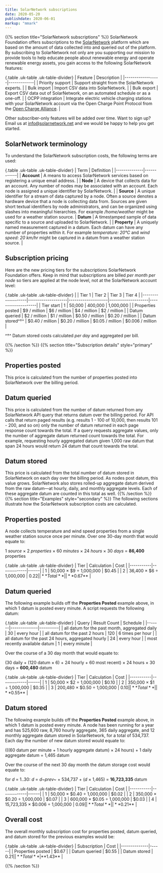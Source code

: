 ```yaml
---
title: SolarNetwork subscriptions
date: 2020-05-20
publishdate: 2020-06-01
markup: "mmark"
---
```

{{% section  title="SolarNetwork subscriptions" %}}
SolarNetwork Foundation offers subscriptions to the
[SolarNetwork](https://data.solarnetwork.net/solaruser/) platform which are based on the amount of
data collected into and queried out of the platform. By subscribing to SolarNetwork not only are
you supporting our mission to provide tools to help educate people about renewable energy and 
operate renewable energy assets, you gain access to the following SolarNetwork features:

{.table .uk-table .uk-table-divider}
| Feature          | Description |
|------------------|-------------|
| Priority support | Support straight from the SolarNetwork experts. |
| Bulk import      | Import CSV data into SolarNetwork. |
| Bulk export      | Export CSV data out of SolarNetwork, on an automated schedule or as a one-off. |
| OCPP integration | Integrate electric vehicle charging stations with your SolarNetwork account via the Open Charge Point Protocol from the [Open Charge Alliance](https://www.openchargealliance.org/). |

Other subscriber-only features will be added over time. Want to sign up? Email us at 
info@solarnetwork.net and we would be happy to help you get started.

## SolarNetwork terminology
To understand the SolarNetwork subscription costs, the following terms are used:

{.table .uk-table .uk-table-divider}
| Term         | Definition |
|--------------|------------|
| **Account**  | A means to access SolarNetwork services based on registering a unique email address. |
| **Node**     | A device that collects data for an account. Any number of nodes may be associated with an account. Each node is assigned a unique identifier by SolarNetwork. |
| **Source**   | A unique identifier for  a stream of data captured by a node. Often a source denotes a hardware device that a node is collecting data from. Sources are given short textual identifiers by node administrators, and can be organized using slashes into meaningful hierarchies. For example _/home/weather_ might be used for a weather station source. 
| **Datum**    | A timestamped sample of data specific to a source and uploaded to SolarNetwork. |
| **Property** | A uniquely named measurement captured in a datum. Each datum can have any number of properties within it. For example _temperature: 20℃_ and _wind speed: 20 km/hr_ might be captured in a datum from a weather station source. |

## Subscription pricing

Here are the new pricing tiers for the subscriptions SolarNetwork Foundation offers. Keep in mind
that subscriptions are billed _per month per node_ so tiers are applied at the node level, not at
the SolarNetwork account level:

{.table .uk-table .uk-table-divider}
|                   | Tier 1             | Tier 2             | Tier 3             | Tier 4             |
|-------------------|--------------------|--------------------|--------------------|--------------------|
| Tier start        | 1                  | 50,000             | 400,000            | 1,000,000          |
| Properties posted | $9 / million       | $6 / million       | $4 / million       | $2 / million       |
| Datum queried     | $2 / million       | $1 / million       | $0.50 / million    | $0.20 / million    |
| Datum stored^†^   | $0.40 / million    | $0.20 / million    | $0.05 / million    | $0.006 / million   |

^†^ Datum stored costs calculated _per day_ and aggregated per bill.

{{% /section %}}
{{% section  title="Subscription details" style="primary" %}}
## Properties posted

This price is calculated from the number of properties posted into SolarNetwork over the billing period.

## Datum queried

This price is calculated from the number of datum returned from any SolarNetwork API query that
returns datum over the billing period. For API calls that return paged results (e.g. results 1 - 100
of 10,000, then results 101 - 200, and so on) only the number of datum returned in each page
response count towards the total. If a query requests aggregate values, only the number of aggregate
datum returned count towards the total. For example, requesting hourly aggregated datum given 1,000
raw datum that span 24 hours would return 24 datum that count towards the total.

## Datum stored

This price is calculated from the total number of datum stored in SolarNetwork on each day over the
billing period. As nodes post datum, this value grows. SolarNetwork also stores rolled-up aggregate
datum derived from the raw datum—at hourly, daily, and monthly aggregate levels. Each of these
aggregate datum are counted in this total as well.
{{% /section %}}
{{% section  title="Examples" style="secondary" %}}
The following sections illustrate how the SolarNetwork subscription costs are calculated.

## Properties posted

A node collects temperature and wind speed properties from a single weather station
source once per minute. Over one 30-day month that would equate to:

1 _source_ × 2 _properties_ × 60 _minutes_ × 24 _hours_ × 30 _days_ = **86,400** properties

{.table .uk-table .uk-table-divider}
| Tier      | Calculation | Cost |
|-----------|-------------|------|
| 1         | 50,000 × $9 ÷ 1,000,000 | $0.45 |
| 2         | 36,400 × $6 ÷ 1,000,000 | $0.22 |
| **Total** |  | **$0.67** |

## Datum queried

The following example builds off the **Properties Posted** example above, in which 1 datum is posted
every minute. A script requests the following datum:

{.table .uk-table .uk-table-divider}
| Query | Result Count | Schedule |
|-------|--------------|----------|
| all datum for the past month, aggregated daily | 30 | every hour |
| all datum for the past 2 hours | 120 | 6 times per hour | 
| all datum for the past 24 hours, aggregated hourly | 24 | every hour |
| most recently available datum | 1 | every minute |

Over the course of a 30 day month that would equate to:

(30 daily + (120 datum × 6) + 24 hourly + 60 most recent) × 24 hours × 30 days = **600,480** datum

{.table .uk-table .uk-table-divider}
| Tier      | Calculation | Cost |
|-----------|-------------|------|
| 1         | 50,000 × $2 ÷ 1,000,000 | $0.10 |
| 2         | 350,000 × $1 ÷ 1,000,000 | $0.35 |
| 3         | 200,480 × $0.50 ÷ 1,000,000 | $0.10 |
| **Total** |  | **$0.55** |

## Datum stored

The following example builds off the **Properties Posted** example above, in which 1 datum is posted
every minute. A node has been running for a year and has 525,600 raw, 8,760 hourly aggregate, 365
daily aggregate, and 12 monthly aggregate datum stored in SolarNetwork, for a total of 534,737. Each
day the number of new datum stored would equate to:

(((60 datum per minute + 1 hourly aggregate datum) × 24 hours) + 1 daily aggregate datum = 1,465 datum

Over the course of the next 30 day month the datum storage cost would equate to:

for _d_ = 1..30: _d_ = _d~prev~_ + 534,737 + (_d_ × 1,465) = **16,723,335** datum

{.table .uk-table .uk-table-divider}
| Tier      | Calculation | Cost |
|-----------|-------------|------|
| 1         | 50,000 × $0.40 ÷ 1,000,000 | $0.02 |
| 2         | 350,000 × $0.20 ÷ 1,000,000 | $0.07 |
| 3         | 600,000 × $0.05 ÷ 1,000,000 | $0.03 |
| 4         | 15,723,335 × $0.006 ÷ 1,000,000 | $0.09 |
| **Total** |  | **$0.21** |

## Overall cost

The overall monthly subscription cost for properties posted, datum queried, and datum stored for the
previous examples would be:

{.table .uk-table .uk-table-divider}
| Subscription | Cost |
|--------------|------|
| Properties posted | $0.67 |
| Datum queried     | $0.55 |
| Datum stored      | $0.21 |
| **Total**         | **$1.43** |



{{% /section %}}
